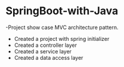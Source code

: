 # SpringBoot-with-Java
-Project show case MVC architecture pattern.
  - Created a project with spring initializer
  - Created a controller layer
  - Created a service layer
  - Created a data access layer
